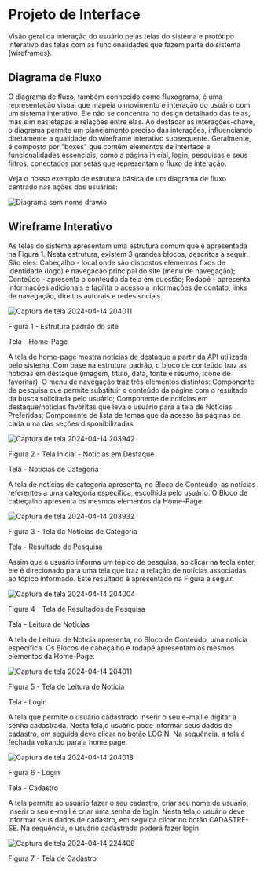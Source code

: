 
# Projeto de Interface

Visão geral da interação do usuário pelas telas do sistema e protótipo interativo das telas com as funcionalidades que fazem parte do sistema (wireframes).


## Diagrama de Fluxo

O diagrama de fluxo, também conhecido como fluxograma, é uma representação visual que mapeia o movimento e interação do usuário com um sistema interativo. Ele não se concentra no design detalhado das telas, mas sim nas etapas e relações entre elas. Ao destacar as interações-chave, o diagrama permite um planejamento preciso das interações, influenciando diretamente a qualidade do wireframe interativo subsequente. Geralmente, é composto por "boxes" que contêm elementos de interface e funcionalidades essenciais, como a página inicial, login, pesquisas e seus filtros, conectados por setas que representam o fluxo de interação.

Veja o nosso exemplo de estrutura básica de um diagrama de fluxo centrado nas ações dos usuários:

![Diagrama sem nome drawio](https://github.com/ICEI-PUC-Minas-PMV-ADS/pmv-ads-2024-1-e2-proj-int-t4-pmv-ads-2024-1-e2-proj-InfoHub/assets/65633444/a0a696bb-f57b-41e2-95ae-82135af515e2)


## Wireframe Interativo

As telas do sistema apresentam uma estrutura comum que é apresentada na Figura 1. Nesta estrutura, existem 3 grandes blocos, descritos a seguir. São eles:
Cabeçalho - local onde são dispostos elementos fixos de identidade (logo) e navegação principal do site (menu de navegação);
Conteúdo - apresenta o conteúdo da tela em questão;
Rodapé - apresenta informações adicionais e facilita o acesso a informações de contato, links de navegação, direitos autorais e redes sociais.

![Captura de tela 2024-04-14 204011](https://github.com/ICEI-PUC-Minas-PMV-ADS/pmv-ads-2024-1-e2-proj-int-t4-pmv-ads-2024-1-e2-proj-InfoHub/assets/141197033/8fde16d3-7a5a-493e-a8d4-8e7dd3b15da8)

Figura 1 - Estrutura padrão do site

Tela - Home-Page

A tela de home-page mostra notícias de destaque a partir da API utilizada pelo sistema.
Com base na estrutura padrão, o bloco de conteúdo traz as notícias em destaque (imagem, título, data, fonte e resumo, ícone de favoritar). O menu de navegação traz três elementos distintos:
Componente de pesquisa que permite substituir o conteúdo da página com o resultado da busca solicitada pelo usuário;
Componente de notícias em destaque/notícias favoritas que leva o usuário para a tela de Notícias Preferidas;
Componente de lista de temas que dá acesso às páginas de cada uma das seções disponibilizadas.


![Captura de tela 2024-04-14 203942](https://github.com/ICEI-PUC-Minas-PMV-ADS/pmv-ads-2024-1-e2-proj-int-t4-pmv-ads-2024-1-e2-proj-InfoHub/assets/141197033/6ad27e34-fd43-47a3-8970-27d7cb0319c4)

Figura 2 - Tela Inicial - Notícias em Destaque

Tela - Notícias de Categoria

A tela de notícias de categoria apresenta, no Bloco de Conteúdo, as notícias referentes a uma categoria específica, escolhida pelo usuário. O Bloco de cabeçalho apresenta os mesmos elementos da Home-Page.

![Captura de tela 2024-04-14 203932](https://github.com/ICEI-PUC-Minas-PMV-ADS/pmv-ads-2024-1-e2-proj-int-t4-pmv-ads-2024-1-e2-proj-InfoHub/assets/141197033/76b10ad9-56f3-4d37-945c-d685cf9cca10)

Figura 3 - Tela da Notícias de Categoria

Tela - Resultado de Pesquisa

Assim que o usuário informa um tópico de pesquisa, ao clicar na tecla enter, ele é direcionado para uma tela que traz a relação de notícias associadas ao tópico informado. Este resultado é apresentado na Figura a seguir.

![Captura de tela 2024-04-14 204004](https://github.com/ICEI-PUC-Minas-PMV-ADS/pmv-ads-2024-1-e2-proj-int-t4-pmv-ads-2024-1-e2-proj-InfoHub/assets/141197033/a5b8a8e3-6f8f-4d37-b440-aa050f9d0467)

Figura 4 - Tela de Resultados de Pesquisa

Tela - Leitura de Notícias

A tela de Leitura de Notícia apresenta, no Bloco de Conteúdo, uma notícia específica. Os Blocos de cabeçalho e rodapé apresentam os mesmos elementos da Home-Page.

![Captura de tela 2024-04-14 204011](https://github.com/ICEI-PUC-Minas-PMV-ADS/pmv-ads-2024-1-e2-proj-int-t4-pmv-ads-2024-1-e2-proj-InfoHub/assets/141197033/8fde16d3-7a5a-493e-a8d4-8e7dd3b15da8)

Figura 5 - Tela de Leitura de Notícia

Tela - Login

A tela que permite o usuário cadastrado inserir o seu e-mail e digitar a senha cadastrada. Nesta tela,o usuário pode informar seus dados de cadastro, em seguida deve clicar no botão LOGIN. Na sequência, a tela é fechada voltando para a home page.


![Captura de tela 2024-04-14 204018](https://github.com/ICEI-PUC-Minas-PMV-ADS/pmv-ads-2024-1-e2-proj-int-t4-pmv-ads-2024-1-e2-proj-InfoHub/assets/141197033/977a2fed-082e-41df-9890-b97150dbbb9c)

Figura 6 - Login

Tela - Cadastro

A tela permite ao usuário fazer o seu cadastro, criar seu nome de usuário, inserir o seu e-mail e criar uma senha de login. Nesta tela,o usuário deve informar seus dados de cadastro, em seguida clicar no botão CADASTRE-SE. Na sequência, o usuário cadastrado poderá fazer login.


![Captura de tela 2024-04-14 224409](https://github.com/ICEI-PUC-Minas-PMV-ADS/pmv-ads-2024-1-e2-proj-int-t4-pmv-ads-2024-1-e2-proj-InfoHub/assets/146504095/056fbfc3-6b30-4bb8-922f-cfead1bb0249)


Figura 7 - Tela de Cadastro






